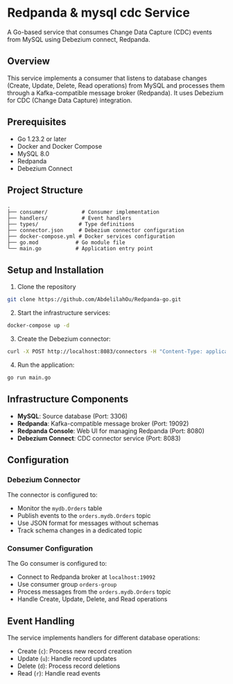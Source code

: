 # Redpanda & mysql cdc Service

A Go-based service that consumes Change Data Capture (CDC) events from MySQL using Debezium connect, Redpanda.

## Overview

This service implements a consumer that listens to database changes (Create, Update, Delete, Read operations) from MySQL and processes them through a Kafka-compatible message broker (Redpanda). It uses Debezium for CDC (Change Data Capture) integration.

## Prerequisites

- Go 1.23.2 or later
- Docker and Docker Compose
- MySQL 8.0
- Redpanda
- Debezium Connect

## Project Structure

```plaintext
.
├── consumer/           # Consumer implementation
├── handlers/           # Event handlers
├── types/             # Type definitions
├── connector.json     # Debezium connector configuration
├── docker-compose.yml # Docker services configuration
├── go.mod            # Go module file
└── main.go           # Application entry point
```

## Setup and Installation

1. Clone the repository
```bash
git clone https://github.com/AbdelilahOu/Redpanda-go.git
```

2. Start the infrastructure services:
```bash
docker-compose up -d
```

3. Create the Debezium connector:
```bash
curl -X POST http://localhost:8083/connectors -H "Content-Type: application/json" -d @connector.json
```

4. Run the application:
```bash
go run main.go
```

## Infrastructure Components

- **MySQL**: Source database (Port: 3306)
- **Redpanda**: Kafka-compatible message broker (Port: 19092)
- **Redpanda Console**: Web UI for managing Redpanda (Port: 8080)
- **Debezium Connect**: CDC connector service (Port: 8083)

## Configuration

### Debezium Connector

The connector is configured to:
- Monitor the `mydb.Orders` table
- Publish events to the `orders.mydb.Orders` topic
- Use JSON format for messages without schemas
- Track schema changes in a dedicated topic

### Consumer Configuration

The Go consumer is configured to:
- Connect to Redpanda broker at `localhost:19092`
- Use consumer group `orders-group`
- Process messages from the `orders.mydb.Orders` topic
- Handle Create, Update, Delete, and Read operations

## Event Handling

The service implements handlers for different database operations:
- Create (`c`): Process new record creation
- Update (`u`): Handle record updates
- Delete (`d`): Process record deletions
- Read (`r`): Handle read events
